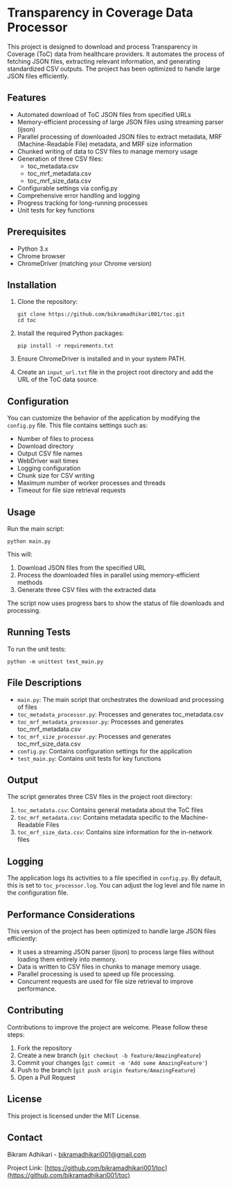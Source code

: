 # Transparency in Coverage Data Processor

This project is designed to download and process Transparency in Coverage (ToC) data from healthcare providers. It automates the process of fetching JSON files, extracting relevant information, and generating standardized CSV outputs. The project has been optimized to handle large JSON files efficiently.

## Features

- Automated download of ToC JSON files from specified URLs
- Memory-efficient processing of large JSON files using streaming parser (ijson)
- Parallel processing of downloaded JSON files to extract metadata, MRF (Machine-Readable File) metadata, and MRF size information
- Chunked writing of data to CSV files to manage memory usage
- Generation of three CSV files:
  - toc_metadata.csv
  - toc_mrf_metadata.csv
  - toc_mrf_size_data.csv
- Configurable settings via config.py
- Comprehensive error handling and logging
- Progress tracking for long-running processes
- Unit tests for key functions

## Prerequisites

- Python 3.x
- Chrome browser
- ChromeDriver (matching your Chrome version)

## Installation

1. Clone the repository:
   ```
   git clone https://github.com/bikramadhikari001/toc.git
   cd toc
   ```

2. Install the required Python packages:
   ```
   pip install -r requirements.txt
   ```

3. Ensure ChromeDriver is installed and in your system PATH.

4. Create an `input_url.txt` file in the project root directory and add the URL of the ToC data source.

## Configuration

You can customize the behavior of the application by modifying the `config.py` file. This file contains settings such as:

- Number of files to process
- Download directory
- Output CSV file names
- WebDriver wait times
- Logging configuration
- Chunk size for CSV writing
- Maximum number of worker processes and threads
- Timeout for file size retrieval requests

## Usage

Run the main script:

```
python main.py
```

This will:
1. Download JSON files from the specified URL
2. Process the downloaded files in parallel using memory-efficient methods
3. Generate three CSV files with the extracted data

The script now uses progress bars to show the status of file downloads and processing.

## Running Tests

To run the unit tests:

```
python -m unittest test_main.py
```

## File Descriptions

- `main.py`: The main script that orchestrates the download and processing of files
- `toc_metadata_processor.py`: Processes and generates toc_metadata.csv
- `toc_mrf_metadata_processor.py`: Processes and generates toc_mrf_metadata.csv
- `toc_mrf_size_processor.py`: Processes and generates toc_mrf_size_data.csv
- `config.py`: Contains configuration settings for the application
- `test_main.py`: Contains unit tests for key functions

## Output

The script generates three CSV files in the project root directory:
1. `toc_metadata.csv`: Contains general metadata about the ToC files
2. `toc_mrf_metadata.csv`: Contains metadata specific to the Machine-Readable Files
3. `toc_mrf_size_data.csv`: Contains size information for the in-network files

## Logging

The application logs its activities to a file specified in `config.py`. By default, this is set to `toc_processor.log`. You can adjust the log level and file name in the configuration file.

## Performance Considerations

This version of the project has been optimized to handle large JSON files efficiently:
- It uses a streaming JSON parser (ijson) to process large files without loading them entirely into memory.
- Data is written to CSV files in chunks to manage memory usage.
- Parallel processing is used to speed up file processing.
- Concurrent requests are used for file size retrieval to improve performance.

## Contributing

Contributions to improve the project are welcome. Please follow these steps:

1. Fork the repository
2. Create a new branch (`git checkout -b feature/AmazingFeature`)
3. Commit your changes (`git commit -m 'Add some AmazingFeature'`)
4. Push to the branch (`git push origin feature/AmazingFeature`)
5. Open a Pull Request

## License

This project is licensed under the MIT License.

## Contact

Bikram Adhikari - bikramadhikari001@gmail.com

Project Link: [https://github.com/bikramadhikari001/toc](https://github.com/bikramadhikari001/toc)
